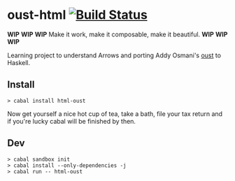 # oust-html [![Build Status](https://travis-ci.org/passy/oust-html.svg?branch=master)](https://travis-ci.org/passy/oust-html)

**WIP** **WIP** **WIP** Make it work, make it composable, make it beautiful.
**WIP** **WIP** **WIP**

Learning project to understand Arrows and porting Addy Osmani's
[oust](https://github.com/addyosmani/oust/) to Haskell.

## Install

```
> cabal install html-oust
```

Now get yourself a nice hot cup of tea, take a bath, file your tax return and if
you're lucky cabal will be finished by then.

## Dev

```
> cabal sandbox init
> cabal install --only-dependencies -j
> cabal run -- html-oust
```
